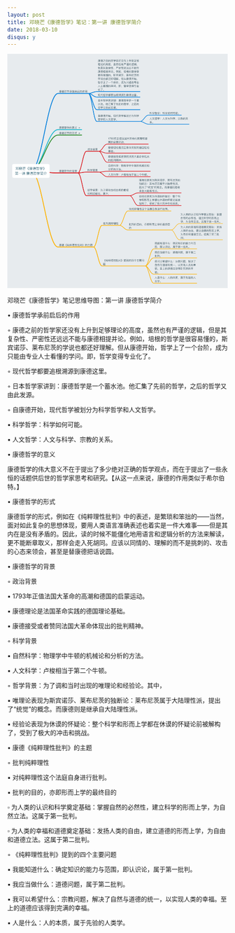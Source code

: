 ```yaml
---
layout: post
title: 邓晓芒《康德哲学》笔记：第一讲 康德哲学简介
date: 2018-03-10
disqus: y
---
```


![](/figures/p49019790.jpg)

邓晓芒《康德哲学》笔记思维导图：第一讲 康德哲学简介

• 康德哲学承前启后的作用

◦ 康德之前的哲学家还没有上升到足够理论的高度，虽然也有严谨的逻辑，但是其复杂性、严密性还远远不能与康德相提并论。例如，培根的哲学是很容易懂的，斯宾诺莎、莱布尼茨的学说也都还好理解。但从康德开始，哲学上了一个台阶，成为只能由专业人士看懂的学问。即，哲学变得专业化了。

◦ 现代哲学都要追根溯源到康德这里。

◦ 日本哲学家讲到：康德哲学是一个蓄水池。他汇集了先前的哲学，之后的哲学又由此发源。

◦ 自康德开始，现代哲学被划分为科学哲学和人文哲学。

▪ 科学哲学：科学如何可能。

▪ 人文哲学：人文与科学、宗教的关系。

• 康德哲学的意义

康德哲学的伟大意义不在于提出了多少绝对正确的哲学观点，而在于提出了一些永恒的话题供后世的哲学家思考和研究。【从这一点来说，康德的作用类似于希尔伯特。】

• 康德哲学的形式

康德哲学的形式，例如在《纯粹理性批判》中的表述，是繁琐和笨拙的——当然，面对如此复杂的思想体现，要用人类语言准确表述也着实是一件大难事——但是其内在是没有矛盾的。因此，读的时候不能僵化地用语言和逻辑分析的方法来解读，更不能断章取义，那样会走入死胡同。应该以同情的、理解的而不是挑刺的、攻击的心态来领会，甚至是替康德把话说圆。

• 康德哲学的背景

◦ 政治背景

▪ 1793年正值法国大革命的高潮和德国的启蒙运动。

▪ 康德理论是法国革命实践的德国理论基础。

▪ 康德接受或者赞同法国大革命体现出的批判精神。

◦ 科学背景

▪ 自然科学：物理学中牛顿的机械论和分析的方法。

▪ 人文科学：卢梭相当于第二个牛顿。

◦ 哲学背景：为了调和当时出现的唯理论和经验论。其中，

▪ 唯理论表现为斯宾诺莎、莱布尼茨的独断论：莱布尼茨属于大陆理性派，提出了“统觉”的概念。而康德则是继承自大陆理性派。

▪ 经验论表现为休谟的怀疑论：整个科学和形而上学都在休谟的怀疑论前被解构了，受到了极大的冲击和挑战。

• 康德《纯粹理性批判》的主题

◦ 批判纯粹理性

▪ 对纯粹理性这个法庭自身进行批判。

▪ 批判的目的，亦即形而上学的最终目的

▫ 为人类的认识和科学奠定基础：掌握自然的必然性，建立科学的形而上学，为自然立法。这属于第一批判。

▫ 为人类的幸福和道德奠定基础：发扬人类的自由，建立道德的形而上学，为自由和道德立法。这属于第二批判。

◦ 《纯粹理性批判》提到的四个主要问题

▪ 我能知道什么：确定知识的能力与范围，即认识论，属于第一批判。

▪ 我应当做什么：道德问题，属于第二批判。

▪ 我可以希望什么：宗教问题，解决了自然与道德的统一，以实现人类的幸福。至上的道德应该得到完满的幸福。

▪ 人是什么：人的本质，属于先验的人类学。
